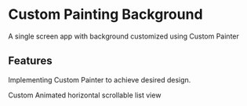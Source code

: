 # Custom Painting Background

A single screen app with background customized using Custom Painter

## Features

Implementing Custom Painter to achieve desired design.

Custom Animated horizontal scrollable list view